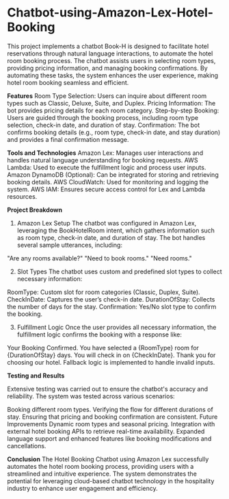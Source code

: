 # Chatbot-using-Amazon-Lex-Hotel-Booking

This project implements a chatbot Book-H is designed to facilitate hotel reservations through natural language interactions, to automate the hotel room booking process. The chatbot assists users in selecting room types, providing pricing information, and managing booking confirmations. By automating these tasks, the system enhances the user experience, making hotel room booking seamless and efficient.

**Features**
Room Type Selection: Users can inquire about different room types such as Classic, Deluxe, Suite, and Duplex.
Pricing Information: The bot provides pricing details for each room category.
Step-by-step Booking: Users are guided through the booking process, including room type selection, check-in date, and duration of stay.
Confirmation: The bot confirms booking details (e.g., room type, check-in date, and stay duration) and provides a final confirmation message.

**Tools and Technologies**
Amazon Lex: Manages user interactions and handles natural language understanding for booking requests.
AWS Lambda: Used to execute the fulfillment logic and process user inputs.
Amazon DynamoDB (Optional): Can be integrated for storing and retrieving booking details.
AWS CloudWatch: Used for monitoring and logging the system.
AWS IAM: Ensures secure access control for Lex and Lambda resources.

**Project Breakdown**
1. Amazon Lex Setup
The chatbot was configured in Amazon Lex, leveraging the BookHotelRoom intent, which gathers information such as room type, check-in date, and duration of stay. The bot handles several sample utterances, including:

"Are any rooms available?"
"Need to book rooms."
"Need rooms."

2. Slot Types
The chatbot uses custom and predefined slot types to collect necessary information:

RoomType: Custom slot for room categories (Classic, Duplex, Suite).
CheckInDate: Captures the user’s check-in date.
DurationOfStay: Collects the number of days for the stay.
Confirmation: Yes/No slot type to confirm the booking.

3. Fulfillment Logic
Once the user provides all necessary information, the fulfillment logic confirms the booking with a response like:

Your Booking Confirmed. You have selected a {RoomType} room for {DurationOfStay} days. You will check in on {CheckInDate}. Thank you for choosing our hotel.
Fallback logic is implemented to handle invalid inputs.

**Testing and Results**

Extensive testing was carried out to ensure the chatbot's accuracy and reliability. The system was tested across various scenarios:

Booking different room types.
Verifying the flow for different durations of stay.
Ensuring that pricing and booking confirmation are consistent.
Future Improvements
Dynamic room types and seasonal pricing.
Integration with external hotel booking APIs to retrieve real-time availability.
Expanded language support and enhanced features like booking modifications and cancellations.

**Conclusion**
The Hotel Booking Chatbot using Amazon Lex successfully automates the hotel room booking process, providing users with a streamlined and intuitive experience. The system demonstrates the potential for leveraging cloud-based chatbot technology in the hospitality industry to enhance user engagement and efficiency.
